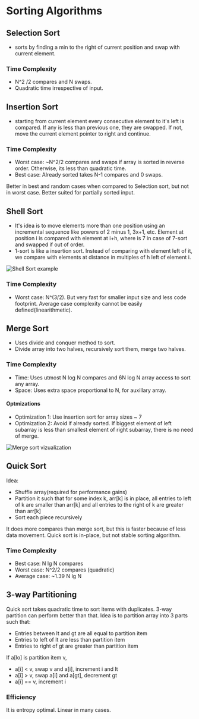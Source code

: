 # Sorting Algorithms

## Selection Sort 

- sorts by finding a min to the right of current position and swap with current element.

### Time Complexity

* N^2 /2 compares and N swaps.
* Quadratic time irrespective of input.

## Insertion Sort 
- starting from current element every consecutive element to it's left is compared. If any is less than previous one, they are swapped. If not, move the current element pointer to right and continue.

### Time Complexity
* Worst case: ~N^2/2 compares and swaps if array is sorted in reverse order. Otherwise, its less than quadratic time.
* Best case: Already sorted takes N-1 compares and 0 swaps. 

Better in best and random cases when compared to Selection sort, but not in worst case. Better suited for partially sorted input.

## Shell Sort

- It's idea is to move elements more than one position using an incremental sequence like powers of 2 minus 1, 3x+1, etc. Element at position i is compared with element at i+h, where is 7 in case of 7-sort and swapped if out of order. 
- 1-sort is like a insertion sort. Instead of comparing with element left of it, we compare with elements at distance in multiples of h left of element i.

![Shell Sort example](https://github.com/apoorvam/algorithms/blob/master/assets/shell_sort_example.png?raw=true)

### Time Complexity
* Worst case: N^(3/2). But very fast for smaller input size and less code footprint. Average case complexity cannot be easily defined(linearithmetic).

## Merge Sort
* Uses divide and conquer method to sort.
* Divide array into two halves, recursively sort them, merge two halves.

### Time Complexity
* Time: Uses utmost N log N compares and 6N log N array access to sort any array.
* Space: Uses extra space proportional to N, for auxillary array.

#### Optmizations
* Optimization 1: Use insertion sort for array sizes ~ 7
* Optimization 2: Avoid if already sorted. If biggest element of left subarray is less than smallest element of right subarray,
there is no need of merge.

![Merge sort vizualization](https://github.com/apoorvam/algorithms/blob/master/assets/mergesort_viz.jpeg?raw=true)

## Quick Sort
Idea: 
- Shuffle array(required for performance gains)
- Partition it such that for some index k, arr[k] is in place, all entries to left of k are smaller than arr[k] and
all entries to the right of k are greater than arr[k]
- Sort each piece recursively

It does more compares than merge sort, but this is faster because of less data movement.
Quick sort is in-place, but not stable sorting algorithm.

### Time Complexity

* Best case: N lg N compares
* Worst case: N^2/2 compares (quadratic)
* Average case: ~1.39 N lg N

## 3-way Partitioning

Quick sort takes quadratic time to sort items with duplicates. 3-way partition can perform better than that. Idea is to partition array into 3 parts such that:
* Entries between lt and gt are all equal to partition item
* Entries to left of lt are less than partition item
* Entries to right of gt are greater than partition item

If a[lo] is partition item v,

* a[i] < v, swap v and a[i], increment i and lt
* a[i] > v, swap a[i] and a[gt], decrement gt
* a[i] == v, increment i

### Efficiency

It is entropy optimal. Linear in many cases.
    